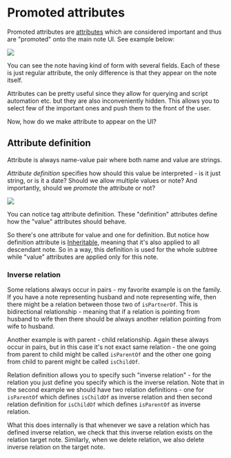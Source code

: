 # Promoted attributes
Promoted attributes are [attributes](attributes.md) which are considered important and thus are "promoted" onto the main note UI. See example below:

![](images/promoted-attributes.png)

You can see the note having kind of form with several fields. Each of these is just regular attribute, the only difference is that they appear on the note itself.

Attributes can be pretty useful since they allow for querying and script automation etc. but they are also inconveniently hidden. This allows you to select few of the important ones and push them to the front of the user.

Now, how do we make attribute to appear on the UI?

Attribute definition
--------------------

Attribute is always name-value pair where both name and value are strings.

_Attribute definition_ specifies how should this value be interpreted - is it just string, or is it a date? Should we allow multiple values or note? And importantly, should we _promote_ the attribute or not?

![](images/attribute-definitions.png)

You can notice tag attribute definition. These "definition" attributes define how the "value" attributes should behave.

So there's one attribute for value and one for definition. But notice how definition attribute is [Inheritable](attribute-inheritance.md), meaning that it's also applied to all descendant note. So in a way, this definition is used for the whole subtree while "value" attributes are applied only for this note.

### Inverse relation

Some relations always occur in pairs - my favorite example is on the family. If you have a note representing husband and note representing wife, then there might be a relation between those two of `isPartnerOf`. This is bidirectional relationship - meaning that if a relation is pointing from husband to wife then there should be always another relation pointing from wife to husband.

Another example is with parent - child relationship. Again these always occur in pairs, but in this case it's not exact same relation - the one going from parent to child might be called `isParentOf` and the other one going from child to parent might be called `isChildOf`.

Relation definition allows you to specify such "inverse relation" - for the relation you just define you specify which is the inverse relation. Note that in the second example we should have two relation definitions - one for `isParentOf` which defines `isChildOf` as inverse relation and then second relation definition for `isChildOf` which defines `isParentOf` as inverse relation.

What this does internally is that whenever we save a relation which has defined inverse relation, we check that this inverse relation exists on the relation target note. Similarly, when we delete relation, we also delete inverse relation on the target note.
